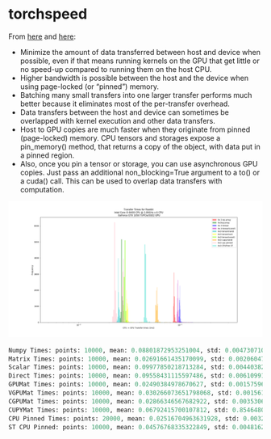 # torchspeed

From  [here](https://devblogs.nvidia.com/how-optimize-data-transfers-cuda-cc/) and [here](https://pytorch.org/docs/master/notes/cuda.html):

- Minimize the amount of data transferred between host and device when possible, even if that means running kernels on the GPU that get little or no speed-up compared to running them on the host CPU.
- Higher bandwidth is possible between the host and the device when using page-locked (or “pinned”) memory.
- Batching many small transfers into one larger transfer performs much better because it eliminates most of the per-transfer overhead.
- Data transfers between the host and device can sometimes be overlapped with kernel execution and other data transfers.
- Host to GPU copies are much faster when they originate from pinned (page-locked) memory. CPU tensors and storages expose a pin_memory() method, that returns a copy of the object, with data put in a pinned region.
- Also, once you pin a tensor or storage, you can use asynchronous GPU copies. Just pass an additional non_blocking=True argument to a to() or a cuda() call. This can be used to overlap data transfers with computation.


![alt tag](https://github.com/juanmed/torchspeed/blob/master/media/desktop_cpugpu_transfer.png)

```python 
Numpy Times: points: 10000, mean: 0.08801872953251004, std: 0.004730710669616504, max: 0.2807680070400238, min: 0.07625599950551987
Matrix Times: points: 10000, mean: 0.02691661435170099, std: 0.002060475930085663, max: 0.1695999950170517, min: 0.015552000142633915
Scalar Times: points: 10000, mean: 0.09977850218713284, std: 0.004403828310264877, max: 0.25705599784851074, min: 0.08601599931716919
Direct Times: points: 10000, mean: 0.09558431115597486, std: 0.006109912391678707, max: 0.28748801350593567, min: 0.0870399996638298
GPUMat Times: points: 10000, mean: 0.02490384978670627, std: 0.0015759606943080674, max: 0.08089599758386612, min: 0.005119999870657921
VGPUMat Times: points: 10000, mean: 0.030266073651798068, std: 0.0015619499290569344, max: 0.09523200243711472, min: 0.005119999870657921
CGPUMat Times: points: 10000, mean: 0.02866346567682922, std: 0.0035306552234948144, max: 0.24022400379180908, min: 0.017855999991297722
CUPYMat Times: points: 10000, mean: 0.06792415700107812, std: 0.8546480585564749, max: 85.52751922607422, min: 0.02502400055527687
CPU Pinned Times: points: 20000, mean: 0.02516704963631928, std: 0.0032678948035097413, max: 0.20479999482631683, min: 0.021503999829292297
ST CPU Pinned: points: 10000, mean: 0.04576768335322849, std: 0.0048162757139760546, max: 0.29900801181793213, min: 0.005824000108987093
```

